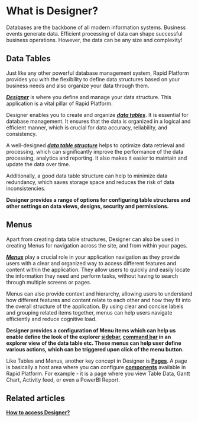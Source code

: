 # What is Designer?

Databases are the backbone of all modern information systems. Business events generate data. Efficient processing of data can shape successful business operations. However, the data can be any size and complexity!

## Data Tables

Just like any other powerful database management system, Rapid Platform provides you with the flexibility to define data structures based on your business needs and also organize your data through them.

[***Designer***](</docs/Rapid/3-User Manual/glossary/glossary.md#designer> "Designer") is where you define and manage your data structure. This application is a vital pillar of Rapid Platform.

Designer enables you to create and organize [***data tables***](</docs/Rapid/3-User Manual/glossary/glossary.md#data-table> "Data Table"). It is essential for database management. It ensures that the data is organized in a logical and efficient manner, which is crucial for data accuracy, reliability, and consistency.

A well-designed [***data table structure***](</docs/Rapid/3-User Manual/glossary/glossary.md#data-table> "Data Table") helps to optimize data retrieval and processing, which can significantly improve the performance of the data processing, analytics and reporting. It also makes it easier to maintain and update the data over time.

Additionally, a good data table structure can help to minimize data redundancy, which saves storage space and reduces the risk of data inconsistencies.

**Designer provides a range of options for configuring table structures and other settings on data views, designs, security and permissions.**

## Menus

Apart from creating data table structures, Designer can also be used in creating Menus for navigation across the site, and from within your pages.

[***Menus***](</docs/Rapid/3-User Manual/glossary/glossary.md#menu> "Menu") play a crucial role in your application navigation as they provide users with a clear and organized way to access different features and content within the application. They allow users to quickly and easily locate the information they need and perform tasks, without having to search through multiple screens or pages.  
  
Menus can also provide context and hierarchy, allowing users to understand how different features and content relate to each other and how they fit into the overall structure of the application. By using clear and concise labels and grouping related items together, menus can help users navigate efficiently and reduce cognitive load.  
  
**Designer provides a configuration of Menu items which can help us enable define the look of the explorer [sidebar](</docs/Rapid/3-User Manual/glossary/glossary.md#sidebar> "Sidebar"), [command bar](</docs/Rapid/3-User Manual/glossary/glossary.md#command-bar> "How to configure a Menu button in a command bar?") in an explorer view of the data table etc. These menus can help user define various actions, which can be triggered upon click of the menu button.**

Like Tables and Menus, another key concept in Designer is **[Pages](</docs/Rapid/3-User Manual/glossary/glossary.md#page> "Page")**. A page is basically a host area where you can configure **[components](</docs/Rapid/3-User Manual/glossary/glossary.md#page> "Page")** available in Rapid Platform. For example - it is a page where you view Table Data, Gantt Chart, Activity feed, or even a PowerBI Report.

## **Related articles**

[**How to access Designer?**](/docs/Rapid/3-User%20Manual/3-Designer/2-how-to-access-designer/2-how-to-access-designer.md "How to access Designer (Dezigna application)?")

